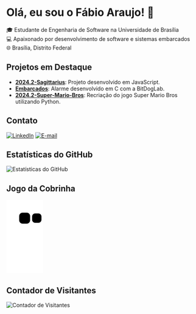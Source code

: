 # Olá, eu sou o Fábio Araujo! 👋

🎓 Estudante de Engenharia de Software na Universidade de Brasília  
💻 Apaixonado por desenvolvimento de software e sistemas embarcados  
🌐 Brasília, Distrito Federal

## Projetos em Destaque

- [**2024.2-Sagittarius**](https://github.com/FGA0138-MDS-Ajax/2024.2-Sagittarius): Projeto desenvolvido em JavaScript.
- [**Embarcados**](https://github.com/fabiofonteles1/Embarcados): Alarme desenvolvido em C com a BitDogLab.
- [**2024.2-Super-Mario-Bros**](https://github.com/SBD1/2024.2-Super-Mario-Bros): Recriação do jogo Super Mario Bros utilizando Python.

## Contato

[![LinkedIn](https://img.shields.io/badge/LinkedIn-000?style=for-the-badge&logo=linkedin&logoColor=0A66C2)](https://www.linkedin.com/in/seu-linkedin)
[![E-mail](https://img.shields.io/badge/Email-000?style=for-the-badge&logo=gmail&logoColor=EA4335)](mailto:seu-email@example.com)

## Estatísticas do GitHub

![Estatísticas do GitHub](https://github-readme-stats.vercel.app/api?username=fabiofonteles1&show_icons=true&theme=dracula)

## Jogo da Cobrinha

![Snake animation](https://github.com/fabiofonteles1/fabiofonteles1/blob/output/github-contribution-grid-snake.svg)

## Contador de Visitantes

![Contador de Visitantes](https://komarev.com/ghpvc/?username=fabiofonteles1&color=green)
